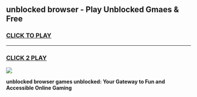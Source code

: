 
## unblocked browser - Play Unblocked Gmaes & Free
<h3>
<a href="https://news.freeplayer.one?title=unblocked_browser&ref=16F">CLICK TO PLAY</a></h3>
<hr>

<h3>
<a href="https://news.freeplayer.one?title=unblocked_browser&ref=16F">CLICK 2 PLAY</a>
  
</h3>

<a href="https://news.freeplayer.one?title=unblocked_browser&ref=16F/"><img src="https://clearcache.store/games.png"></a>


**unblocked browser games unblocked: Your Gateway to Fun and Accessible Online Gaming**
